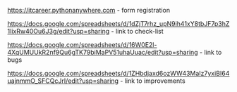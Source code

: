 

https://itcareer.pythonanywhere.com - form registration

https://docs.google.com/spreadsheets/d/1dZjT7rhz_upN9ih41xY8tbJF7p3hZ1IixRw40Ou6J3g/edit?usp=sharing - link to check-list

https://docs.google.com/spreadsheets/d/16W0E2l-4XqUMUUkR2nf9Qu6gTK79biMaPV51uhaUuac/edit?usp=sharing - link to bugs

https://docs.google.com/spreadsheets/d/1ZHbdjaxd6ozWW43MaIz7yxiBI64uajnmmO_SFCQcJrI/edit?usp=sharing - link to improvements

